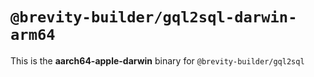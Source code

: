 # `@brevity-builder/gql2sql-darwin-arm64`

This is the **aarch64-apple-darwin** binary for `@brevity-builder/gql2sql`
